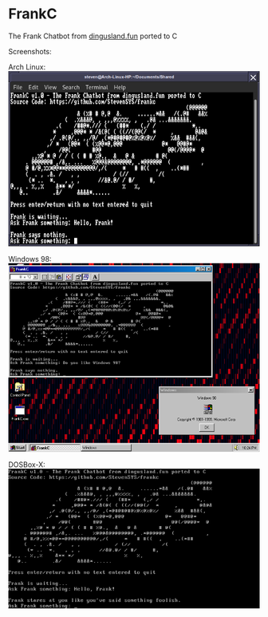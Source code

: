 # FrankC
The Frank Chatbot from [dingusland.fun](https://dingusland.fun/) ported to C

Screenshots:

Arch Linux:
![archlinux](images/ArchLinux.png "Arch Linux Screenshot")

Windows 98:
![win98](images/Win98.png "Windows 98 Screenshot")

DOSBox-X:
![dosbox-x](images/DOS.png "DOSBox-X Screenshot")